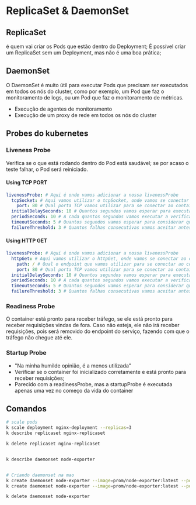 # ReplicaSet & DaemonSet

## ReplicaSet

é quem vai criar os Pods que estão dentro do Deployment;
É possível criar um ReplicaSet sem um Deployment, mas não é uma boa prática;

## DaemonSet

O DaemonSet é muito útil para executar Pods que precisam ser executados em todos
os nós do cluster, como por exemplo, um Pod que faz o monitoramento de logs, ou um
Pod que faz o monitoramento de métricas.

- Execução de agentes de monitoramento
- Execução de um proxy de rede em todos os nós do cluster



## Probes do kubernetes

### Liveness Probe

Verifica se o que está rodando dentro do Pod está saudável; se por acaso o teste falhar,
o Pod será reiniciado.

#### Using TCP PORT

```yaml
livenessProbe: # Aqui é onde vamos adicionar a nossa livenessProbe
  tcpSocket: # Aqui vamos utilizar o tcpSocket, onde vamos se conectar ao container através do protocolo TCP
    port: 80 # Qual porta TCP vamos utilizar para se conectar ao container
  initialDelaySeconds: 10 # Quantos segundos vamos esperar para executar a primeira verificação
  periodSeconds: 10 # A cada quantos segundos vamos executar a verificação
  timeoutSeconds: 5 # Quantos segundos vamos esperar para considerar que a verificação falhou
  failureThreshold: 3 # Quantos falhas consecutivas vamos aceitar antes de reiniciar o container
```

#### Using HTTP GET

```yaml
livenessProbe: # Aqui é onde vamos adicionar a nossa livenessProbe
  httpGet: # Aqui vamos utilizar o httpGet, onde vamos se conectar ao container através do protocolo HTTP
    path: / # Qual o endpoint que vamos utilizar para se conectar ao container
    port: 80 # Qual porta TCP vamos utilizar para se conectar ao container
  initialDelaySeconds: 10 # Quantos segundos vamos esperar para executar a primeira verificação
  periodSeconds: 10 # A cada quantos segundos vamos executar a verificação
  timeoutSeconds: 5 # Quantos segundos vamos esperar para considerar que a verificação falhou
  failureThreshold: 3 # Quantos falhas consecutivas vamos aceitar antes de reiniciar o container
```

### Readiness Probe

O container está pronto para receber tráfego, se ele está pronto para receber requisições vindas de fora.
Caso não esteja, ele não irá receber requisições, pois será removido do endpoint do serviço, fazendo com
que o tráfego não chegue até ele.

### Startup Probe

- "Na minha humilde opinião, é a menos utilizada" 
- Verificar se o container foi inicializado corretamente e está pronto para receber requisições;
- Parecido com a readinessProbe, mas a startupProbe é executada apenas uma vez no começo da vida do container


## Comandos

```bash
# scale pods
k scale deployment nginx-deployment --replicas=3
k describe replicaset nginx-replicaset

k delete replicaset nginx-replicaset


k describe daemonset node-exporter


# Criando daemonset na mao
k create daemonset node-exporter --image=prom/node-exporter:latest --port=9100 --host-port=9100
k create daemonset node-exporter --image=prom/node-exporter:latest --port=9100 --host-port=9100 -o yaml --dry-run=client > node-exporter-daemonset.yaml

k delete daemonset node-exporter

```
